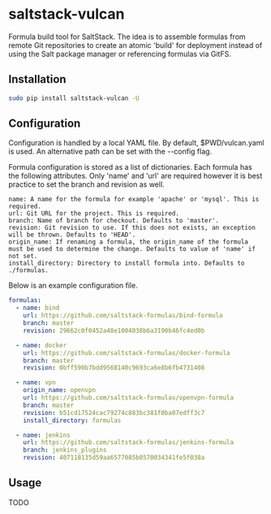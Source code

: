 # saltstack-vulcan

Formula build tool for SaltStack. The idea is to assemble formulas from remote Git repositories to create an atomic 'build' for deployment instead of using the Salt package manager or referencing formulas via GitFS.

## Installation

```bash
sudo pip install saltstack-vulcan -U
```

## Configuration

Configuration is handled by a local YAML file. By default, $PWD/vulcan.yaml is used. An alternative path can be set with the --config flag.

Formula configuration is stored as a list of dictionaries. Each formula has the following attributes. Only 'name' and 'url' are required however it is best practice to set the branch and revision as well.

```
name: A name for the formula for example 'apache' or 'mysql'. This is required.
url: Git URL for the project. This is required.
branch: Name of branch for checkout. Defaults to 'master'.
revision: Git revision to use. If this does not exists, an exception will be thrown. Defaults to 'HEAD'.
origin_name: If renaming a formula, the origin_name of the formula must be used to determine the change. Defaults to value of 'name' if not set.
install_directory: Directory to install formula into. Defaults to ./formulas.
```

Below is an example configuration file.

```yaml
formulas:
  - name: bind
    url: https://github.com/saltstack-formulas/bind-formula
    branch: master
    revision: 29662c0f0452a48e1004038b6a3190b46fc4ed0b

  - name: docker
    url: https://github.com/saltstack-formulas/docker-formula
    branch: master
    revision: 0bff590b7bdd9568140c9693ca6e8b6fb4731408

  - name: vpn
    origin_name: openvpn
    url: https://github.com/saltstack-formulas/openvpn-formula
    branch: master
    revision: b51cd17524cac79274c883bc381f0ba07edff3c7
    install_directory: formulas

  - name: jenkins
    url: https://github.com/saltstack-formulas/jenkins-formula
    branch: jenkins_plugins
    revision: 407118135d59aa6577085b0570034341fe5f038a
```

## Usage

TODO
